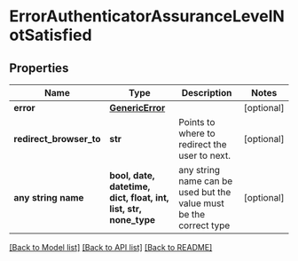 # ErrorAuthenticatorAssuranceLevelNotSatisfied


## Properties
Name | Type | Description | Notes
------------ | ------------- | ------------- | -------------
**error** | [**GenericError**](GenericError.md) |  | [optional] 
**redirect_browser_to** | **str** | Points to where to redirect the user to next. | [optional] 
**any string name** | **bool, date, datetime, dict, float, int, list, str, none_type** | any string name can be used but the value must be the correct type | [optional]

[[Back to Model list]](../README.md#documentation-for-models) [[Back to API list]](../README.md#documentation-for-api-endpoints) [[Back to README]](../README.md)


